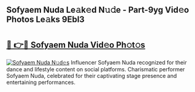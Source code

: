 ## Sofyaem Nuda Le𝚊k𝚎d N𝚞𝚍e - Part-9yg Vid𝚎o Photos Le𝚊ks 9Ebl3

# <h2><a href="http://fbdbf7l.evod.top/?m=Sofyaem+Nuda">🔗 👉🔴 Sofyaem Nuda Vid𝚎o Ph𝚘t𝚘s</a></h2>

[![Sofyaem Nuda N𝚞d𝚎s](https://i.imgur.com/8V9OHl7.gif)](http://fbdbf7l.evod.top/?m=Sofyaem+Nuda)
Influencer Sofyaem Nuda recognized for their dance and lifestyle content on social platforms. Charismatic performer Sofyaem Nuda, celebrated for their captivating stage presence and entertaining performances. 
